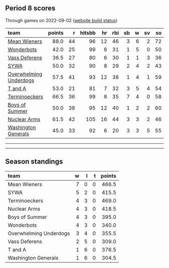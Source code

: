 

## Period 8 scores

Through games on 2022-09-02 ([website build status](https://github.com/brian-bot/pl-site/actions))


|team                                              | points|  r| hitsbb| hr| rbi| sb|  w| sv| so|   era|  whip|
|:-------------------------------------------------|------:|--:|------:|--:|---:|--:|--:|--:|--:|-----:|-----:|
|[Mean Wieners](./meanwieners)                     |   88.0| 44|     96| 12|  46|  3|  6|  2| 72| 1.421| 0.877|
|[Wonderbots](./wonderbots)                        |   42.0| 25|     99|  6|  31|  1|  5|  0| 50| 3.734| 1.197|
|[Vass Deferens](./vassdeferens)                   |   36.5| 27|     80|  6|  30|  1|  1|  3| 36| 2.975| 1.017|
|[SYWA](./sywa)                                    |   50.0| 32|     90|  8|  29|  2|  4|  2| 43| 2.824| 0.941|
|[Overwhelming Underdogs](./overwhelmingunderdogs) |   57.5| 41|     93| 12|  38|  1|  4|  1| 59| 3.640| 1.213|
|[T and A](./tanda)                                |   53.0| 21|     81|  7|  32|  3|  5|  4| 54| 3.709| 1.154|
|[Terminoeckers](./terminoeckers)                  |   66.5| 36|     99|  8|  35|  7|  4|  0| 58| 3.195| 0.941|
|[Boys of Summer](./boysofsummer)                  |   50.0| 38|     95| 12|  40|  1|  2|  2| 60| 5.984| 1.589|
|[Nuclear Arms](./nucleararms)                     |   61.5| 42|    105| 16|  44|  3|  3|  2| 46| 4.470| 1.490|
|[Washington Generals](./washingtongenerals)       |   45.0| 33|     92|  6|  20|  3|  3|  5| 55| 3.805| 1.289|

* * *
* * *

## Season standings


|team                   |  w|  l|  t| points|
|:----------------------|--:|--:|--:|------:|
|Mean Wieners           |  7|  0|  0|  466.5|
|SYWA                   |  5|  2|  0|  415.5|
|Terminoeckers          |  4|  3|  0|  469.0|
|Nuclear Arms           |  4|  3|  0|  418.5|
|Boys of Summer         |  4|  3|  0|  395.0|
|Wonderbots             |  4|  3|  0|  340.0|
|Overwhelming Underdogs |  3|  4|  0|  355.5|
|Vass Deferens          |  2|  5|  0|  309.0|
|T and A                |  1|  6|  0|  376.5|
|Washington Generals    |  1|  6|  0|  304.5|


